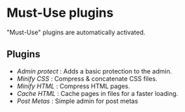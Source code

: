 Must-Use plugins
=================

"Must-Use" plugins are automatically activated.

Plugins
---

* *Admin protect* : Adds a basic protection to the admin.
* *Minify CSS* : Compress & concatenate CSS files.
* *Minify HTML* : Compress HTML pages.
* *Cache HTML* : Cache pages in files for a faster loading.
* *Post Metas* : Simple admin for post metas